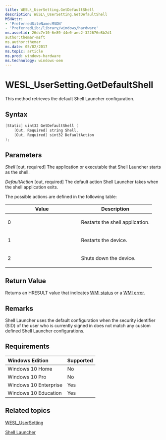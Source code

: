 ```yaml
---
title: WESL\_UserSetting.GetDefaultShell
description: WESL\_UserSetting.GetDefaultShell
MSHAttr:
- 'PreferredSiteName:MSDN'
- 'PreferredLib:/library/windows/hardware'
ms.assetid: 26dc7e10-6e89-44e0-aec2-322676e8b2d1
author:themar-msft
ms.author:themar
ms.date: 05/02/2017
ms.topic: article
ms.prod: windows-hardware
ms.technology: windows-oem
---
```

# WESL\_UserSetting.GetDefaultShell

This method retrieves the default Shell Launcher configuration.

## Syntax

```powershell
[Static] uint32 GetDefaultShell (
    [Out, Required] string Shell,
    [Out, Required] sint32 DefaultAction
);
```

## Parameters

<a href="" id="shell"></a>*Shell*
\[out, required\] The application or executable that Shell Launcher starts as the shell.

<a href="" id="defaultaction"></a>*DefaultAction*
\[out, required\] The default action Shell Launcher takes when the shell application exits.

The possible actions are defined in the following table:

<table>
<colgroup>
<col width="50%" />
<col width="50%" />
</colgroup>
<thead>
<tr class="header">
<th>Value</th>
<th>Description</th>
</tr>
</thead>
<tbody>
<tr class="odd">
<td><p>0</p></td>
<td><p>Restarts the shell application.</p></td>
</tr>
<tr class="even">
<td><p>1</p></td>
<td><p>Restarts the device.</p></td>
</tr>
<tr class="odd">
<td><p>2</p></td>
<td><p>Shuts down the device.</p></td>
</tr>
</tbody>
</table>

## Return Value

Returns an HRESULT value that indicates [WMI status](http://go.microsoft.com/fwlink/p/?LinkID=208318) or a [WMI error](http://go.microsoft.com/fwlink/p/?LinkID=208317).

## Remarks

Shell Launcher uses the default configuration when the security identifier (SID) of the user who is currently signed in does not match any custom defined Shell Launcher configurations.

## Requirements

| Windows Edition       | Supported |
|:----------------------|:----------|
| Windows 10 Home       | No        |
| Windows 10 Pro        | No        |
| Windows 10 Enterprise | Yes       |
| Windows 10 Education  | Yes       |

## Related topics

[WESL\_UserSetting](wesl-usersetting.md)

[Shell Launcher](shell-launcher.md)
